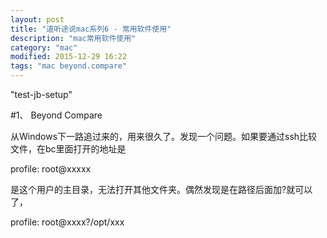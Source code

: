 ```yaml
---
layout: post
title: "道听途说mac系列6 - 常用软件使用"
description: "mac常用软件使用"
category: "mac"
modified: 2015-12-29 16:22
tags: "mac beyond.compare"
---
```

"test-jb-setup"

#1、 Beyond Compare

   从Windows下一路追过来的，用来很久了。发现一个问题。如果要通过ssh比较文件，在bc里面打开的地址是 
   
   profile: root@xxxxx
   
   是这个用户的主目录，无法打开其他文件夹。偶然发现是在路径后面加?就可以了，
   
   profile: root@xxxx?/opt/xxx
   
